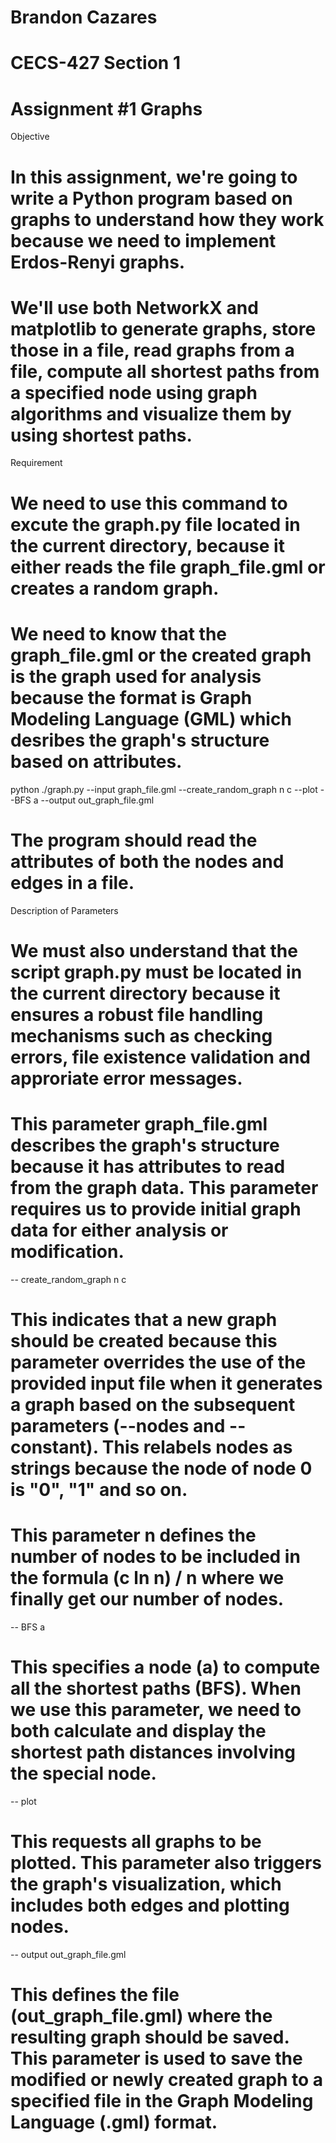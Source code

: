 # Brandon Cazares
# CECS-427 Section 1 
# Assignment #1 Graphs

Objective 
# In this assignment, we're going to write a Python program based on graphs to understand how they work because we need to implement Erdos-Renyi graphs. 
# We'll use both NetworkX and matplotlib to generate graphs, store those in a file, read graphs from a file, compute all shortest paths from a specified node using graph algorithms and visualize them by using shortest paths. 

Requirement 
# We need to use this command to excute the graph.py file located in the current directory, because it either reads the file graph_file.gml or creates a random graph. 
# We need to know that the graph_file.gml or the created graph is the graph used for analysis because the format is Graph Modeling Language (GML) which desribes the graph's structure based on attributes. 
python ./graph.py --input graph_file.gml --create_random_graph n c --plot --BFS a --output out_graph_file.gml
# The program should read the attributes of both the nodes and edges in a file. 

Description of Parameters
# We must also understand that the script graph.py must be located in the current directory because it ensures a robust file handling mechanisms such as checking errors, file existence validation and approriate error messages. 
# This parameter graph_file.gml describes the graph's structure because it has attributes to read from the graph data. This parameter requires us to provide initial graph data for either analysis or modification. 

-- create_random_graph n c 
# This indicates that a new graph should be created because this parameter overrides the use of the provided input file when it generates a graph based on the subsequent parameters (--nodes and --constant). This relabels nodes as strings because the node of node 0 is "0", "1" and so on. 
# This parameter n defines the number of nodes to be included in the formula (c ln n) / n where we finally get our number of nodes. 

-- BFS a
# This specifies a node (a) to compute all the shortest paths (BFS). When we use this parameter, we need to both calculate and display the shortest path distances involving the special node.
-- plot 
# This requests all graphs to be plotted. This parameter also triggers the graph's visualization, which includes both edges and plotting nodes. 
-- output out_graph_file.gml 

# This defines the file (out_graph_file.gml) where the resulting graph should be saved. This parameter is used to save the modified or newly created graph to a specified file in the Graph Modeling Language (.gml) format. 


